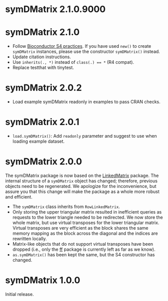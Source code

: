 # symDMatrix 2.1.0.9000




# symDMatrix 2.1.0

- Follow [Bioconductor S4 practices][2]. If you have used `new()` to create
  `symDMatrix` instances, please use the constructor `symDMatrix()` instead.
- Update citation instructions.
- Use `inherits(., *)` instead of `class(.) == *` (R4 compat).
- Replace testthat with tinytest.


# symDMatrix 2.0.2

- Load example symDMatrix readonly in examples to pass CRAN checks.


# symDMatrix 2.0.1

- `load.symDMatrix()`: Add `readonly` parameter and suggest to use when loading
  example dataset.


# symDMatrix 2.0.0

The symDMatrix package is now based on the [LinkedMatrix][1] package. The
internal structure of a `symDMatrix` object has changed; therefore, previous
objects need to be regenerated. We apologize for the inconvenience, but assure
you that this change will make the package as a whole more robust and
efficient.

- The `symDMatrix` class inherits from `RowLinkedMatrix`.
- Only storing the upper triangular matrix resulted in inefficient queries as
  requests to the lower triangle needed to be redirected. We now store the
  whole matrix, but use virtual transposes for the lower triangular matrix.
  Virtual transposes are very efficient as the block shares the same memory
  mapping as the block across the diagonal and the indices are rewritten
  locally.
- Matrix-like objects that do not support virtual transposes have been dropped
  (i.e., only the [ff](https://CRAN.R-project.org/package=ff) package is
  currently left as far as we know).
- `as.symDMatrix()` has been kept the same, but the S4 constructor has changed.


# symDMatrix 1.0.0

Initial release.

[1]: https://CRAN.R-project.org/package=LinkedMatrix
[2]: https://bioconductor.org/help/course-materials/2017/Zurich/S4-classes-and-methods.html
